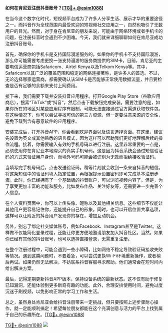 **如何在肯尼亚注册抖音账号？[[TG💪+ @esim1088](https://t.me/s/esim1088)]**

在当今这个数字化时代，短视频平台成为了许多人分享生活、展示才华的重要途径之一。而抖音作为全球范围内最受欢迎的短视频社交应用之一，自然也吸引了无数用户的目光。然而，对于身在肯尼亚的朋友来说，可能由于网络环境或者手机卡的问题，在注册抖音时会遇到不少困难。今天，我们就来详细聊聊如何在肯尼亚成功注册抖音账号。

首先，确保你的手机卡是支持国际漫游服务的。如果你的手机卡不支持国际漫游，那么你可能需要考虑更换一张支持漫游的服务商提供的SIM卡。目前，肯尼亚的主要电信运营商包括Safaricom、Airtel Kenya以及Telkom Kenya等。其中，Safaricom以其广泛的覆盖范围和稳定的网络连接著称，是许多人的首选。不过，无论选择哪家运营商，都需要确认该SIM卡是否能够正常使用数据流量，并且要检查是否有足够的余额来支付上网费用。

接下来，我们需要下载并安装抖音应用程序。打开Google Play Store（谷歌应用商店），搜索“TikTok”或“抖音”，然后点击下载按钮完成安装。需要注意的是，如果你所在的地区对某些应用程序有限制，可能无法直接通过官方渠道获取软件包。在这种情况下，你可以尝试寻找可信的第三方资源，但一定要注意来源的安全性，避免下载到含有恶意软件的应用程序。

安装完成后，打开抖音APP，你会看到欢迎界面以及语言选择页面。在这里，建议先设置为英文或其他熟悉的语言模式，因为这样可以帮助我们更好地理解后续的操作流程。接着，你需要输入有效的手机号码以进行注册。这里非常重要的一点是，必须使用你在肯尼亚本地购买的真实手机号码。这是因为抖音系统会通过短信验证码的方式来验证用户身份，而境外号码可能会被识别为无效而拒绝接收验证码。

当填写完手机号码后，点击发送验证码，稍等片刻就会收到一条来自抖音的短信。将这条短信中的验证码填入指定位置，再根据提示设置密码即可完成基本注册步骤。此时，你已经拥有了一个基础版的抖音账户，可以浏览视频内容了。但是，为了享受更加丰富的功能和服务，比如发布作品、关注好友等，还需要进一步完善个人信息。

在个人资料页面中，你可以上传头像、昵称以及其他相关信息。这些细节不仅能让其他用户更容易记住你，还能提升自己的形象。同时，也可以开启位置共享选项，这样可以让附近的抖音用户发现你的存在，增加互动机会。

另外，别忘了绑定社交媒体账号，例如Facebook、Instagram甚至是Twitter。这样做不仅能简化登录过程，还能让你更方便地邀请朋友加入抖音社区。当然，如果你已经有其他的抖音账号，也可以选择直接登录，无需重复注册。

在整个注册过程中，可能会遇到一些小障碍，比如网络不稳定导致验证码接收失败等情况。遇到这类问题时，不要着急，可以尝试更换Wi-Fi环境重新操作，或者稍后再试。如果仍然无法解决，不妨联系抖音客服寻求帮助。他们通常会在短时间内给出解决方案。

最后，记得定期更新抖音APP版本，保持设备系统的最新状态。这不仅有助于修复已知漏洞，还能体验到更多新奇有趣的功能。此外，合理安排使用时间，避免过度沉迷于刷视频，以免影响正常的学习工作和生活。

总之，虽然身处肯尼亚会给抖音注册带来一定挑战，但只要按照上述步骤耐心操作，就一定能顺利搞定！希望每位朋友都能在这个充满创意与活力的平台上找到属于自己的乐趣所在。[[TG💪+ @esim1088](https://t.me/s/esim1088)]

[TG💪+ @esim1088](https://t.me/s/esim1088) ![](https://i.postimg.cc/4NQfJmqS/Snipaste-2025-05-13-00-14-12.png)